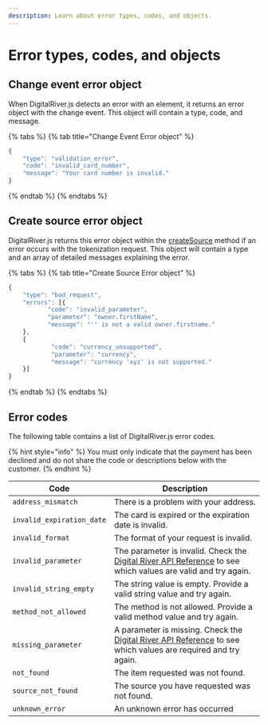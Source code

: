 ```yaml
---
description: Learn about error types, codes, and objects.
---
```


# Error types, codes, and objects

## Change event error object

When DigitalRiver.js detects an error with an element, it returns an error object with the change event. This object will contain a type, code, and message.

{% tabs %}
{% tab title="Change Event Error object" %}
```javascript
{
    "type": "validation_error",
    "code": "invalid_card_number",
    "message": "Your card number is invalid."
}
```
{% endtab %}
{% endtabs %}

## Create source error object

DigitalRiver.js returns this error object within the [createSource](digitalriver-object.md#creating-sources) method if an error occurs with the tokenization request. This object will contain a type and an array of detailed messages explaining the error.

{% tabs %}
{% tab title="Create Source Error object" %}
```javascript
{
    "type": "bad_request",
    "errors": [{
           "code": "invalid_parameter",
           "parameter": "owner.firstName",
           "message": "'' is not a valid owner.firstname."
    },
    {
            "code": "currency_unsupported",
            "parameter": "currency",
            "message": "currency 'xyz' is not supported."
    }]
}
```
{% endtab %}
{% endtabs %}

## Error codes

The following table contains a list of DigitalRiver.js error codes.

{% hint style="info" %}
You must only indicate that the payment has been declined and do not share the code or descriptions below with the customer.
{% endhint %}

| Code                      | Description                                                                                                                                                                    |
| ------------------------- | ------------------------------------------------------------------------------------------------------------------------------------------------------------------------------ |
| `address_mismatch`        | There is a problem with your address.                                                                                                                                          |
| `invalid_expiration_date` | The card is expired or the expiration date is invalid.                                                                                                                         |
| `invalid_format`          | The format of your request is invalid.                                                                                                                                         |
| `invalid_parameter`       | The parameter is invalid. Check the [Digital River API Reference](https://www.digitalriver.com/docs/digital-river-api-reference) to see which values are valid and try again.  |
| `invalid_string_empty`    | The string value is empty. Provide a valid string value and try again.                                                                                                         |
| `method_not_allowed`      | The method is not allowed. Provide a valid method value and try again.                                                                                                         |
| `missing_parameter`       | A parameter is missing. Check the [Digital River API Reference](https://www.digitalriver.com/docs/digital-river-api-reference) to see which values are required and try again. |
| `not_found`               | The item requested was not found.                                                                                                                                              |
| `source_not_found`        | The source you have requested was not found.                                                                                                                                   |
| `unknown_error`           | An unknown error has occurred                                                                                                                                                  |
